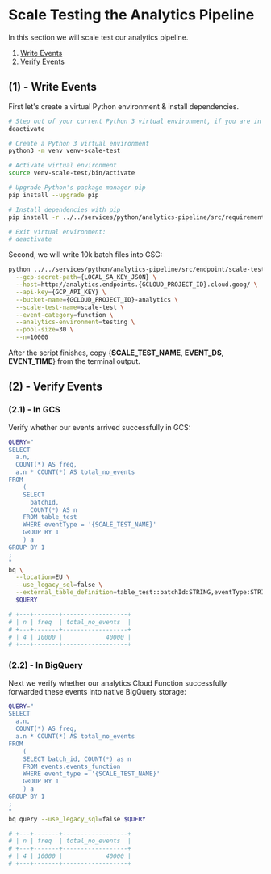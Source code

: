 # Scale Testing the Analytics Pipeline

In this section we will scale test our analytics pipeline.

1. [Write Events](#1---write-events)
2. [Verify Events](#2---verify-events)

## (1) - Write Events

First let's create a virtual Python environment & install dependencies.

```bash
# Step out of your current Python 3 virtual environment, if you are in one:
deactivate

# Create a Python 3 virtual environment
python3 -m venv venv-scale-test

# Activate virtual environment
source venv-scale-test/bin/activate

# Upgrade Python's package manager pip
pip install --upgrade pip

# Install dependencies with pip
pip install -r ../../services/python/analytics-pipeline/src/requirements/scale-test.txt

# Exit virtual environment:
# deactivate
```

Second, we will write 10k batch files into GSC:

```bash
python ../../services/python/analytics-pipeline/src/endpoint/scale-test.py \
  --gcp-secret-path={LOCAL_SA_KEY_JSON} \
  --host=http://analytics.endpoints.{GCLOUD_PROJECT_ID}.cloud.goog/ \
  --api-key={GCP_API_KEY} \
  --bucket-name={GCLOUD_PROJECT_ID}-analytics \
  --scale-test-name=scale-test \
  --event-category=function \
  --analytics-environment=testing \
  --pool-size=30 \
  --n=10000
```

After the script finishes, copy {**SCALE_TEST_NAME**, **EVENT_DS**, **EVENT_TIME**} from the terminal output.

## (2) - Verify Events

### (2.1) - In GCS

Verify whether our events arrived successfully in GCS:

```bash
QUERY="
SELECT
  a.n,
  COUNT(*) AS freq,
  a.n * COUNT(*) AS total_no_events
FROM
    (
    SELECT
      batchId,
      COUNT(*) AS n
    FROM table_test
    WHERE eventType = '{SCALE_TEST_NAME}'
    GROUP BY 1
    ) a
GROUP BY 1
;
"
bq \
  --location=EU \
  --use_legacy_sql=false \
  --external_table_definition=table_test::batchId:STRING,eventType:STRING@NEWLINE_DELIMITED_JSON=gs://{GCLOUD_PROJECT_ID}-analytics/data_type=json/analytics_environment=testing/event_category=function/event_ds={EVENT_DS}/event_time={EVENT_TIME}/{SCALE_TEST_NAME}/\* \
  $QUERY

# +---+-------+------------------+
# | n | freq  | total_no_events  |
# +---+-------+------------------+
# | 4 | 10000 |            40000 |
# +---+-------+------------------+
```

### (2.2) - In BigQuery

Next we verify whether our analytics Cloud Function successfully forwarded these events into native BigQuery storage:

```bash
QUERY="
SELECT
  a.n,
  COUNT(*) AS freq,
  a.n * COUNT(*) AS total_no_events
FROM
    (
    SELECT batch_id, COUNT(*) as n
    FROM events.events_function
    WHERE event_type = '{SCALE_TEST_NAME}'
    GROUP BY 1
    ) a
GROUP BY 1
;
"
bq query --use_legacy_sql=false $QUERY

# +---+-------+------------------+
# | n | freq  | total_no_events  |
# +---+-------+------------------+
# | 4 | 10000 |            40000 |
# +---+-------+------------------+
```

